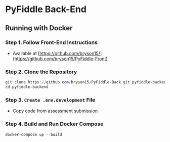 # PyFiddle Back-End

## Running with Docker
### Step 1. Follow Front-End Instructions
- Available at [https://github.com/bryson15/](https://github.com/bryson15/PyFiddle-Front)

### Step 2. Clone the Repository
```powershell
git clone https://github.com/bryson15/PyFiddle-Back.git pyfiddle-backend
cd pyfiddle-backend
```

### Step 3. `Create .env.development` File
- Copy code from assessment submission

### Step 4. Build and Run Docker Compose
```powershell
docker-compose up --build
```
